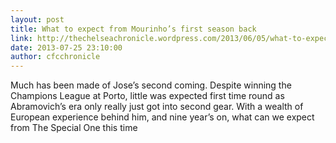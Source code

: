 ```yaml
---
layout: post
title: What to expect from Mourinho’s first season back
link: http://thechelseachronicle.wordpress.com/2013/06/05/what-to-expect-from-mourinhos-first-season-back/
date: 2013-07-25 23:10:00
author: cfcchronicle
---
```


Much has been made of Jose’s second coming. Despite winning the Champions League at Porto, little was expected first time round as Abramovich’s era only really just got into second gear. With a wealth of European experience behind him, and nine year’s on, what can we expect from The Special One this time
